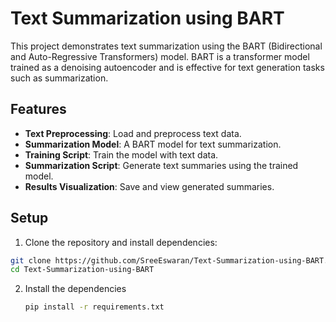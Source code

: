 # Text Summarization using BART

This project demonstrates text summarization using the BART (Bidirectional and Auto-Regressive Transformers) model. BART is a transformer model trained as a denoising autoencoder and is effective for text generation tasks such as summarization.

## Features

- **Text Preprocessing**: Load and preprocess text data.
- **Summarization Model**: A BART model for text summarization.
- **Training Script**: Train the model with text data.
- **Summarization Script**: Generate text summaries using the trained model.
- **Results Visualization**: Save and view generated summaries.

## Setup

1. Clone the repository and install dependencies:
  
  ```bash
  git clone https://github.com/SreeEswaran/Text-Summarization-using-BART.git
  cd Text-Summarization-using-BART
  ```

2. Install the dependencies
   
   ```bash
   pip install -r requirements.txt
   ```


